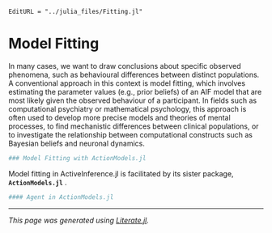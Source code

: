 ```@meta
EditURL = "../julia_files/Fitting.jl"
```

# Model Fitting

In many cases, we want to draw conclusions about specific observed phenomena, such as behavioural differences between distinct populations. A conventional approach in this context is model fitting, which involves estimating the parameter values (e.g., prior beliefs) of an AIF model that are most likely given the observed behaviour of a participant. In fields such as computational psychiatry or mathematical psychology, this approach is often used to develop more precise models and theories of mental processes, to find mechanistic differences between clinical populations, or to investigate the relationship between computational constructs such as Bayesian beliefs and neuronal dynamics.

```julia
### Model Fitting with ActionModels.jl
```

Model fitting in ActiveInference.jl is facilitated by its sister package, **`ActionModels.jl`** .

```julia
#### Agent in ActionModels.jl
```

---

*This page was generated using [Literate.jl](https://github.com/fredrikekre/Literate.jl).*

